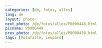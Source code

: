 ```yaml
---
categories: [de, fotos, alles]
lang: de
layout: photo
next_photo: /de/fotos/alles/P0000448.html
picname: P0000449
prev_photo: /de/fotos/alles/P0000450.html
tags: [Fotofalle, Leopard]
---
```


